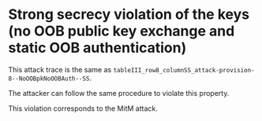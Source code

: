 # Strong secrecy violation of the keys (no OOB public key exchange and static OOB authentication)

This attack trace is the same as `tableIII_row8_columnSS_attack-provision-8--NoOOBpkNoOOBAuth--SS`.

The attacker can follow the same procedure to violate this property.

This violation corresponds to the MitM attack.